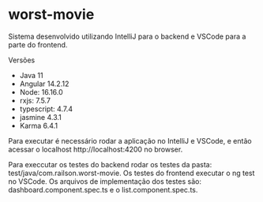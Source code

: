 # worst-movie
 
Sistema desenvolvido utilizando IntelliJ para o backend e VSCode para a parte do frontend.

Versões
* Java 11
* Angular 14.2.12
* Node: 16.16.0
* rxjs: 7.5.7
* typescript: 4.7.4
* jasmine 4.3.1
* Karma 6.4.1

Para executar é necessário rodar a aplicação no IntelliJ e VSCode, e então acessar o localhost http://localhost:4200 no browser.

Para execcutar os testes do backend rodar os testes da pasta: test/java/com.railson.worst-movie.
Os testes do frontend executar o ng test no VSCode. Os arquivos de implementação dos testes são: dashboard.component.spec.ts e o list.component.spec.ts.
